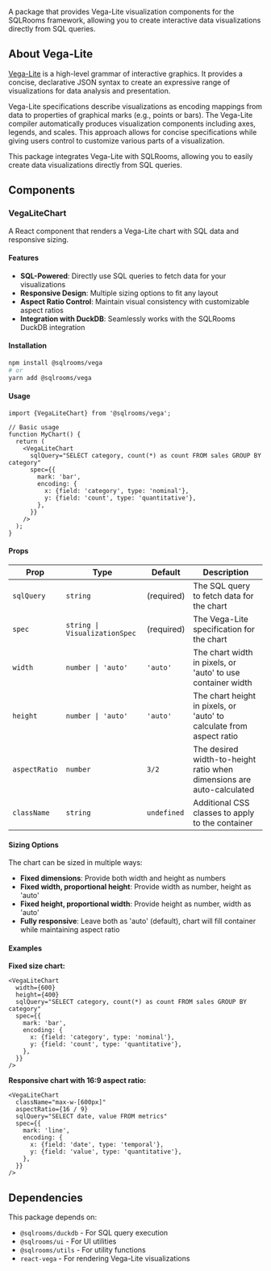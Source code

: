 A package that provides Vega-Lite visualization components for the SQLRooms framework, allowing you to create interactive data visualizations directly from SQL queries.

## About Vega-Lite

[Vega-Lite](https://vega.github.io/vega-lite/) is a high-level grammar of interactive graphics. It provides a concise, declarative JSON syntax to create an expressive range of visualizations for data analysis and presentation.

Vega-Lite specifications describe visualizations as encoding mappings from data to properties of graphical marks (e.g., points or bars). The Vega-Lite compiler automatically produces visualization components including axes, legends, and scales. This approach allows for concise specifications while giving users control to customize various parts of a visualization.

This package integrates Vega-Lite with SQLRooms, allowing you to easily create data visualizations directly from SQL queries.

## Components

### VegaLiteChart

A React component that renders a Vega-Lite chart with SQL data and responsive sizing.

#### Features

- **SQL-Powered**: Directly use SQL queries to fetch data for your visualizations
- **Responsive Design**: Multiple sizing options to fit any layout
- **Aspect Ratio Control**: Maintain visual consistency with customizable aspect ratios
- **Integration with DuckDB**: Seamlessly works with the SQLRooms DuckDB integration

#### Installation

```bash
npm install @sqlrooms/vega
# or
yarn add @sqlrooms/vega
```

#### Usage

```tsx
import {VegaLiteChart} from '@sqlrooms/vega';

// Basic usage
function MyChart() {
  return (
    <VegaLiteChart
      sqlQuery="SELECT category, count(*) as count FROM sales GROUP BY category"
      spec={{
        mark: 'bar',
        encoding: {
          x: {field: 'category', type: 'nominal'},
          y: {field: 'count', type: 'quantitative'},
        },
      }}
    />
  );
}
```

#### Props

| Prop          | Type                          | Default     | Description                                                           |
| ------------- | ----------------------------- | ----------- | --------------------------------------------------------------------- |
| `sqlQuery`    | `string`                      | (required)  | The SQL query to fetch data for the chart                             |
| `spec`        | `string \| VisualizationSpec` | (required)  | The Vega-Lite specification for the chart                             |
| `width`       | `number \| 'auto'`            | `'auto'`    | The chart width in pixels, or 'auto' to use container width           |
| `height`      | `number \| 'auto'`            | `'auto'`    | The chart height in pixels, or 'auto' to calculate from aspect ratio  |
| `aspectRatio` | `number`                      | `3/2`       | The desired width-to-height ratio when dimensions are auto-calculated |
| `className`   | `string`                      | `undefined` | Additional CSS classes to apply to the container                      |

#### Sizing Options

The chart can be sized in multiple ways:

- **Fixed dimensions**: Provide both width and height as numbers
- **Fixed width, proportional height**: Provide width as number, height as 'auto'
- **Fixed height, proportional width**: Provide height as number, width as 'auto'
- **Fully responsive**: Leave both as 'auto' (default), chart will fill container while maintaining aspect ratio

#### Examples

**Fixed size chart:**

```tsx
<VegaLiteChart
  width={600}
  height={400}
  sqlQuery="SELECT category, count(*) as count FROM sales GROUP BY category"
  spec={{
    mark: 'bar',
    encoding: {
      x: {field: 'category', type: 'nominal'},
      y: {field: 'count', type: 'quantitative'},
    },
  }}
/>
```

**Responsive chart with 16:9 aspect ratio:**

```tsx
<VegaLiteChart
  className="max-w-[600px]"
  aspectRatio={16 / 9}
  sqlQuery="SELECT date, value FROM metrics"
  spec={{
    mark: 'line',
    encoding: {
      x: {field: 'date', type: 'temporal'},
      y: {field: 'value', type: 'quantitative'},
    },
  }}
/>
```

## Dependencies

This package depends on:

- `@sqlrooms/duckdb` - For SQL query execution
- `@sqlrooms/ui` - For UI utilities
- `@sqlrooms/utils` - For utility functions
- `react-vega` - For rendering Vega-Lite visualizations
